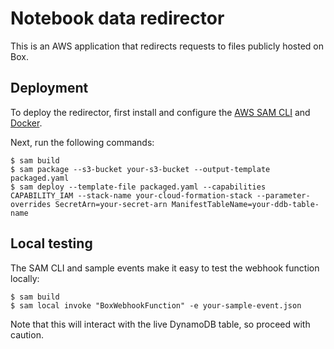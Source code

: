# Notebook data redirector

This is an AWS application that redirects requests to files publicly hosted on Box.

## Deployment

To deploy the redirector, first install and configure the [AWS SAM CLI](https://docs.aws.amazon.com/serverless-application-model/latest/developerguide/serverless-sam-cli-install.html) and [Docker](https://docs.docker.com/install/).

Next, run the following commands:

```console
$ sam build
$ sam package --s3-bucket your-s3-bucket --output-template packaged.yaml
$ sam deploy --template-file packaged.yaml --capabilities CAPABILITY_IAM --stack-name your-cloud-formation-stack --parameter-overrides SecretArn=your-secret-arn ManifestTableName=your-ddb-table-name
```
## Local testing

The SAM CLI and sample events make it easy to test the webhook function locally:

```console
$ sam build
$ sam local invoke "BoxWebhookFunction" -e your-sample-event.json
```

Note that this will interact with the live DynamoDB table, so proceed with caution.
